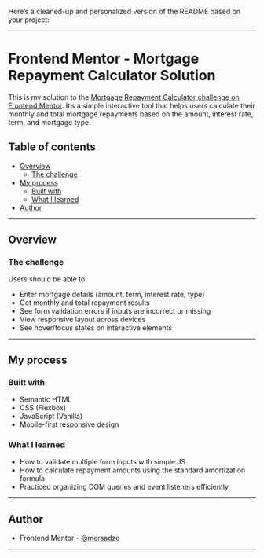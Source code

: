 Here’s a cleaned-up and personalized version of the README based on your project:

---

# Frontend Mentor - Mortgage Repayment Calculator Solution

This is my solution to the [Mortgage Repayment Calculator challenge on Frontend Mentor](https://www.frontendmentor.io/challenges/mortgage-repayment-calculator-Galx1LXK73). It’s a simple interactive tool that helps users calculate their monthly and total mortgage repayments based on the amount, interest rate, term, and mortgage type.

## Table of contents

- [Overview](#overview)
  - [The challenge](#the-challenge)
- [My process](#my-process)
  - [Built with](#built-with)
  - [What I learned](#what-i-learned)
- [Author](#author)

---

## Overview

### The challenge

Users should be able to:

- Enter mortgage details (amount, term, interest rate, type)
- Get monthly and total repayment results
- See form validation errors if inputs are incorrect or missing
- View responsive layout across devices
- See hover/focus states on interactive elements

---

## My process

### Built with

- Semantic HTML
- CSS (Flexbox)
- JavaScript (Vanilla)
- Mobile-first responsive design

### What I learned

- How to validate multiple form inputs with simple JS
- How to calculate repayment amounts using the standard amortization formula
- Practiced organizing DOM queries and event listeners efficiently

---

## Author

- Frontend Mentor - [@mersadze](https://www.frontendmentor.io/profile/mersadze)

---